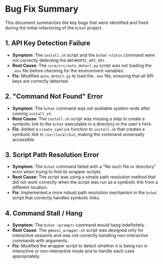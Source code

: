 # Bug Fix Summary

This document summarizes the key bugs that were identified and fixed during the initial refactoring of the `bchat` project.

## 1. API Key Detection Failure

*   **Symptom**: The `install.sh` script and the `bchat-status` command were not correctly detecting the `ANTHROPIC_API_KEY`.
*   **Root Cause**: The `core/src/auto_detect.py` script was not loading the `.env` file before checking for the environment variables.
*   **Fix**: Modified `auto_detect.py` to load the `.env` file, ensuring that all API keys are correctly detected.

## 2. "Command Not Found" Error

*   **Symptom**: The `bchat` command was not available system-wide after running `install.sh`.
*   **Root Cause**: The `install.sh` script was missing a step to create a symbolic link to the `bchat` executable in a directory in the user's `PATH`.
*   **Fix**: Added a `create_symlink` function to `install.sh` that creates a symbolic link in `/usr/local/bin`, making the command universally accessible.

## 3. Script Path Resolution Error

*   **Symptom**: The `bchat` command failed with a "No such file or directory" error when trying to find its wrapper scripts.
*   **Root Cause**: The script was using a simple path resolution method that did not work correctly when the script was run as a symbolic link from a different location.
*   **Fix**: Implemented a more robust path resolution mechanism in the `bchat` script that correctly handles symbolic links.

## 4. Command Stall / Hang

*   **Symptom**: The `bchat <prompt>` command would hang indefinitely.
*   **Root Cause**: The `gemini_wrapper.sh` script was designed only for interactive sessions and was not correctly handling non-interactive commands with arguments.
*   **Fix**: Modified the wrapper script to detect whether it is being run in interactive or non-interactive mode and to handle each case appropriately.
